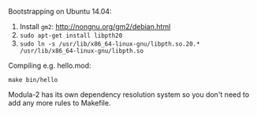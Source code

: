 Bootstrapping on Ubuntu 14.04:

1. Install `gm2`: http://nongnu.org/gm2/debian.html
2. `sudo apt-get install libpth20`
3. `sudo ln -s /usr/lib/x86_64-linux-gnu/libpth.so.20.* /usr/lib/x86_64-linux-gnu/libpth.so`

Compiling e.g. hello.mod:

    make bin/hello

Modula-2 has its own dependency resolution system so you don't need to add
any more rules to Makefile.

